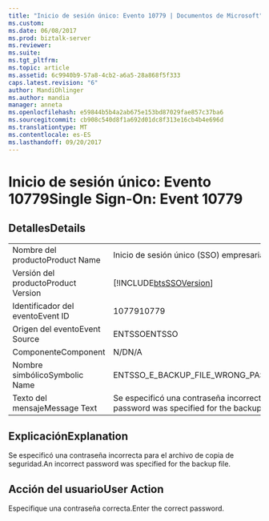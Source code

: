 ```yaml
---
title: "Inicio de sesión único: Evento 10779 | Documentos de Microsoft"
ms.custom: 
ms.date: 06/08/2017
ms.prod: biztalk-server
ms.reviewer: 
ms.suite: 
ms.tgt_pltfrm: 
ms.topic: article
ms.assetid: 6c9940b9-57a8-4cb2-a6a5-28a868f5f333
caps.latest.revision: "6"
author: MandiOhlinger
ms.author: mandia
manager: anneta
ms.openlocfilehash: e59844b5b4a2ab675e153bd87029fae857c37ba6
ms.sourcegitcommit: cb908c540d8f1a692d01dc8f313e16cb4b4e696d
ms.translationtype: MT
ms.contentlocale: es-ES
ms.lasthandoff: 09/20/2017
---
```

# <a name="single-sign-on-event-10779"></a><span data-ttu-id="bcdf3-102">Inicio de sesión único: Evento 10779</span><span class="sxs-lookup"><span data-stu-id="bcdf3-102">Single Sign-On: Event 10779</span></span>
## <a name="details"></a><span data-ttu-id="bcdf3-103">Detalles</span><span class="sxs-lookup"><span data-stu-id="bcdf3-103">Details</span></span>  
  
|||  
|-|-|  
|<span data-ttu-id="bcdf3-104">Nombre del producto</span><span class="sxs-lookup"><span data-stu-id="bcdf3-104">Product Name</span></span>|<span data-ttu-id="bcdf3-105">Inicio de sesión único (SSO) empresarial</span><span class="sxs-lookup"><span data-stu-id="bcdf3-105">Enterprise Single Sign-On</span></span>|  
|<span data-ttu-id="bcdf3-106">Versión del producto</span><span class="sxs-lookup"><span data-stu-id="bcdf3-106">Product Version</span></span>|[!INCLUDE[btsSSOVersion](../includes/btsssoversion-md.md)]|  
|<span data-ttu-id="bcdf3-107">Identificador del evento</span><span class="sxs-lookup"><span data-stu-id="bcdf3-107">Event ID</span></span>|<span data-ttu-id="bcdf3-108">10779</span><span class="sxs-lookup"><span data-stu-id="bcdf3-108">10779</span></span>|  
|<span data-ttu-id="bcdf3-109">Origen del evento</span><span class="sxs-lookup"><span data-stu-id="bcdf3-109">Event Source</span></span>|<span data-ttu-id="bcdf3-110">ENTSSO</span><span class="sxs-lookup"><span data-stu-id="bcdf3-110">ENTSSO</span></span>|  
|<span data-ttu-id="bcdf3-111">Componente</span><span class="sxs-lookup"><span data-stu-id="bcdf3-111">Component</span></span>|<span data-ttu-id="bcdf3-112">N/D</span><span class="sxs-lookup"><span data-stu-id="bcdf3-112">N/A</span></span>|  
|<span data-ttu-id="bcdf3-113">Nombre simbólico</span><span class="sxs-lookup"><span data-stu-id="bcdf3-113">Symbolic Name</span></span>|<span data-ttu-id="bcdf3-114">ENTSSO_E_BACKUP_FILE_WRONG_PASSWORD</span><span class="sxs-lookup"><span data-stu-id="bcdf3-114">ENTSSO_E_BACKUP_FILE_WRONG_PASSWORD</span></span>|  
|<span data-ttu-id="bcdf3-115">Texto del mensaje</span><span class="sxs-lookup"><span data-stu-id="bcdf3-115">Message Text</span></span>|<span data-ttu-id="bcdf3-116">Se especificó una contraseña incorrecta para el archivo de copia de seguridad.</span><span class="sxs-lookup"><span data-stu-id="bcdf3-116">An incorrect password was specified for the backup file.</span></span>|  
  
## <a name="explanation"></a><span data-ttu-id="bcdf3-117">Explicación</span><span class="sxs-lookup"><span data-stu-id="bcdf3-117">Explanation</span></span>  
 <span data-ttu-id="bcdf3-118">Se especificó una contraseña incorrecta para el archivo de copia de seguridad.</span><span class="sxs-lookup"><span data-stu-id="bcdf3-118">An incorrect password was specified for the backup file.</span></span>  
  
## <a name="user-action"></a><span data-ttu-id="bcdf3-119">Acción del usuario</span><span class="sxs-lookup"><span data-stu-id="bcdf3-119">User Action</span></span>  
 <span data-ttu-id="bcdf3-120">Especifique una contraseña correcta.</span><span class="sxs-lookup"><span data-stu-id="bcdf3-120">Enter the correct password.</span></span>
